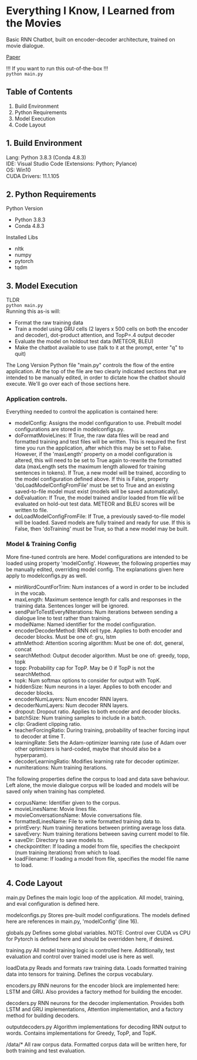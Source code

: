 # Everything I Know, I Learned from the Movies
Basic RNN Chatbot, built on encoder-decoder architecture, trained on movie dialogue.

[Paper](https://github.com/j-confusatron/EncoderDecoderChatbot/blob/main/Encoder%20Decoder%20Chatbot.pdf)

!!! If you want to run this out-of-the-box !!!  
`python main.py`

## Table of Contents
1. Build Environment
2. Python Requirements
3. Model Execution
4. Code Layout

## 1. Build Environment
Lang: Python 3.8.3 (Conda 4.8.3)  
IDE:  Visual Studio Code (Extensions: Python; Pylance)  
OS:   Win10  
CUDA Drivers: 11.1.105

## 2. Python Requirements
Python Version
- Python 3.8.3
- Conda 4.8.3

Installed Libs
- nltk
- numpy
- pytorch
- tqdm

## 3. Model Execution ##
TLDR  
`python main.py`  
Running this as-is will:
- Format the raw training data
- Train a model using GRU cells (2 layers x 500 cells on both the encoder and decoder), dot-product attention, and TopP=.4 output decoder
- Evaluate the model on holdout test data (METEOR, BLEU)
- Make the chatbot available to use (talk to it at the prompt, enter "q" to quit)

The Long Version
Python file "main.py" controls the flow of the entire application. At the top of the file are two clearly indicated sections that are intended to be manually edited, in order to dictate how the chatbot should execute. We'll go over each of those sections here.

### Application controls.
Everything needed to control the application is contained here:
- modelConfig: Assigns the model configuration to use. Prebuilt model configurations are stored in modelconfigs.py.
- doFormatMovieLines: If True, the raw data files will be read and formatted training and test files will be written. This is required the first time you run the application, after which this may be set to False. However, if the 'maxLength' property on a model configuration is altered, this will need to be set to True again to-rewrite the formatted data (maxLength sets the maximum length allowed for training sentences in tokens). If True, a new model will be trained, according to the model configuration defined above. If this is False, property 'doLoadModelConfigFromFile' must be set to True and an existing saved-to-file model must exist (models will be saved automatically).
- doEvaluation: If True, the model trained and/or loaded from file will be evaluated on hold-out test data. METEOR and BLEU scores will be written to file.
- doLoadModelConfigFromFile: If True, a previously saved-to-file model will be loaded. Saved models are fully trained and ready for use. If this is False, then 'doTraining' must be True, so that a new model may be built.

### Model & Training Config
More fine-tuned controls are here. Model configurations are intended to be loaded using property 'modelConfig'. However, the following properties may be manually edited, overriding model config. The explanations given here apply to modelconfigs.py as well.
- minWordCountForTrim: Num instances of a word in order to be included in the vocab.
- maxLength: Maximum sentence length for calls and responses in the training data. Sentences longer will be ignored.
- sendPairToTestEveryNIterations: Num iterations between sending a dialogue line to test rather than training.
- modelName: Named identifier for the model configuration.
- encoderDecoderMethod: RNN cell type. Applies to both encoder and decoder blocks. Must be one of: gru, lstm
- attnMethod: Attention scoring algorithm: Must be one of: dot, general, concat
- searchMethod: Output decoder algorithm. Must be one of: greedy, topp, topk
- topp: Probability cap for TopP. May be 0 if TopP is not the searchMethod.
- topk: Num softmax options to consider for output with TopK.
- hiddenSize: Num neurons in a layer. Applies to both encoder and decoder blocks.
- encoderNumLayers: Num encoder RNN layers.
- decoderNumLayers: Num decoder RNN layers.
- dropout: Dropout ratio. Applies to both encoder and decoder blocks.
- batchSize: Num training samples to include in a batch.
- clip: Gradient clipping ratio.
- teacherForcingRatio: During training, probability of teacher forcing input to decoder at time T.
- learningRate: Sets the Adam-optimizer learning rate (use of Adam over other optimizers is hard-coded, maybe that should also be a hyperparam).
- decoderLearningRatio: Modifies learning rate for decoder optimizer.
- numIterations: Num training iterations.

The following properties define the corpus to load and data save behaviour. Left alone, the movie dialogue corpus will be loaded and models will be saved only when training has completed.
- corpusName: Identifier given to the corpus.
- movieLinesName: Movie lines file.
- movieConversationsName: Movie conversations file.
- formattedLinesName: File to write formatted training data to.
- printEvery: Num training iterations between printing average loss data.
- saveEvery: Num training iterations between saving current model to file.
- saveDir: Directory to save models to.
- checkpointIter: If loading a model from file, specifies the checkpoint (num training iterations) from which to load.
- loadFilename: If loading a model from file, specifies the model file name to load.

## 4. Code Layout
main.py
Defines the main logic loop of the application. All model, training, and eval configuration is defined here.

modelconfigs.py
Stores pre-built model configurations. The models defined here are references in main.py, 'modelConfig' (line 16).

globals.py
Defines some global variables.
NOTE: Control over CUDA vs CPU for Pytorch is defined here and should be overridden here, if desired.

training.py
All model training logic is controlled here. Additionally, test evaluation and control over trained model use is here as well.

loadData.py
Reads and formats raw training data. Loads formatted training data into tensors for training. Defines the corpus vocabulary.

encoders.py
RNN neurons for the encoder block are implemented here: LSTM and GRU. Also provides a factory method for building the encoder.

decoders.py
RNN neurons for the decoder implementation. Provides both LSTM and GRU implementations, Attention implementation, and a factory method for building decoders.

outputdecoders.py
Algorithm implementations for decoding RNN output to words. Contains implementations for Greedy, TopP, and TopK.

/data/*
All raw corpus data. Formatted corpus data will be written here, for both training and test evaluation.